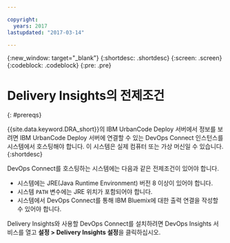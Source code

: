 ```yaml
---

copyright:
  years: 2017
lastupdated: "2017-03-14"

---
```


{:new_window: target="_blank"}
{:shortdesc: .shortdesc}
{:screen: .screen}
{:codeblock: .codeblock}
{:pre: .pre}

# Delivery Insights의 전제조건
{: #prereqs}

{{site.data.keyword.DRA_short}}의 IBM UrbanCode Deploy 서버에서 정보를 보려면 IBM UrbanCode Deploy 서버에 연결할 수 있는 DevOps Connect 인스턴스를 시스템에서 호스팅해야 합니다. 이 시스템은 실제 컴퓨터 또는 가상 머신일 수 있습니다.
{:shortdesc}

DevOps Connect를 호스팅하는 시스템에는 다음과 같은 전제조건이 있어야 합니다.
- 시스템에는 JRE(Java Runtime Environment) 버전 8 이상이 있어야 합니다.
- 시스템 `PATH` 변수에는 JRE 위치가 포함되어야 합니다.
- 시스템에서 DevOps Connect를 통해 IBM Bluemix에 대한 출력 연결을 작성할 수 있어야 합니다.

Delivery Insights와 사용할 DevOps Connect를 설치하려면 DevOps Insights 서비스를 열고 **설정 > Delivery Insights 설정**을 클릭하십시오.
